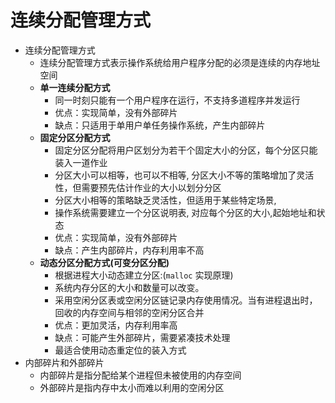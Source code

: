 # 连续分配管理方式

* 连续分配管理方式
    * 连续分配管理方式表示操作系统给用户程序分配的必须是连续的内存地址空间
    * **单一连续分配方式**
        * 同一时刻只能有一个用户程序在运行，不支持多道程序并发运行
        * 优点：实现简单，没有外部碎片
        * 缺点：只适用于单用户单任务操作系统，产生内部碎片
    * **固定分区分配方式**
        * 固定分区分配将用户区划分为若干个固定大小的分区，每个分区只能装入一道作业
        * 分区大小可以相等，也可以不相等, 分区大小不等的策略增加了灵活性，但需要预先估计作业的大小以划分分区
        * 分区大小相等的策略缺乏灵活性，但适用于某些特定场景, 
        * 操作系统需要建立一个分区说明表, 对应每个分区的大小,起始地址和状态
        * 优点：实现简单，没有外部碎片
        * 缺点：产生内部碎片，内存利用率不高
    * **动态分区分配方式(可变分区分配)**
        * 根据进程大小动态建立分区:(`malloc` 实现原理)
        * 系统内存分区的大小和数量可以改变。
        * 采用空闲分区表或空闲分区链记录内存使用情况。当有进程退出时，回收的内存空间与相邻的空闲分区合并
        * 优点：更加灵活，内存利用率高
        * 缺点：可能产生外部碎片，需要紧凑技术处理
        * 最适合使用动态重定位的装入方式
* 内部碎片和外部碎片
    * 内部碎片是指分配给某个进程但未被使用的内存空间
    * 外部碎片是指内存中太小而难以利用的空闲分区